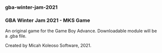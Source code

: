 ### gba-winter-jam-2021
### GBA Winter Jam 2021 - MKS Game 

An original game for the Game Boy Advance.
Downloadable module will be a .gba file.

Created by Micah Koleoso Software, 2021.
